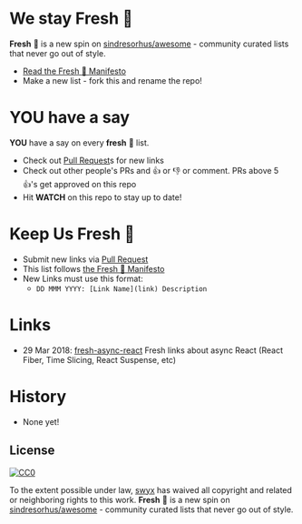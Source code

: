 # We stay Fresh 🍅
**Fresh** 🍅 is a new spin on [sindresorhus/awesome](https://github.com/sindresorhus/awesome) - community curated lists that never go out of style.

- [Read the Fresh 🍅 Manifesto](https://github.com/sw-yx/fresh/blob/master/fresh.md)
- Make a new list - fork this and rename the repo!

# YOU have a say

**YOU** have a say on every **fresh** 🍅 list. 

- Check out [Pull Request](https://github.com/sw-yx/fresh-async-react/pulls)s for new links
- Check out other people's PRs and 👍 or 👎 or comment. PRs above 5 👍's get approved on this repo
- Hit **WATCH** on this repo to stay up to date!

# Keep Us Fresh 🍅

- Submit new links via [Pull Request](https://github.com/sw-yx/fresh-async-react/pulls)
- This list follows [the Fresh 🍅 Manifesto](https://github.com/sw-yx/fresh/blob/master/fresh.md)
- New Links must use this format:
  - `DD MMM YYYY: [Link Name](link) Description`

# Links

- 29 Mar 2018: [fresh-async-react](https://github.com/sw-yx/fresh-async-react) Fresh links about async React (React Fiber, Time Slicing, React Suspense, etc)

# History

- None yet!

## License

[![CC0](http://mirrors.creativecommons.org/presskit/buttons/88x31/svg/cc-zero.svg)](https://creativecommons.org/publicdomain/zero/1.0/)

To the extent possible under law, [swyx](https://swyx.io) has waived all copyright and related or neighboring rights to this work. **Fresh** 🍅 is a new spin on [sindresorhus/awesome](https://github.com/sindresorhus/awesome) - community curated lists that never go out of style.
